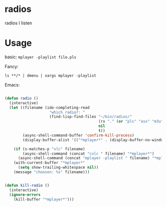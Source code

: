 radios
======

radios I listen


Usage
=====

basic:
`mplayer -playlist file.pls`

Fancy:

`ls **/* | dmenu | xargs mplayer -playlist`


Emacs:

```lisp

(defun radio ()
  (interactive)
  (let ((filename (ido-completing-read
                    "which radio?: "
                    (find-lisp-find-files "~/bin/radios/"
                                          (rx "." (or "pls" "asx" "m3u" "m4a") eol))
                                          nil
                                          t))
        (async-shell-command-buffer 'confirm-kill-process)
        (display-buffer-alist '(("*mplayer*" . (display-buffer-no-window)))))

    (if (s-matches-p "vlc" filename)
        (async-shell-command (concat "cvlc " filename) "*mplayer*")
      (async-shell-command (concat "mplayer -playlist " filename) "*mplayer*"))
    (with-current-buffer "*mplayer*"
      (setq show-trailing-whitespace nil))
    (message "choosen: %s" filename)))


(defun kill-radio ()
  (interactive)
  (ignore-errors
    (kill-buffer "*mplayer*")))
```
